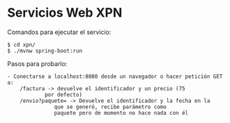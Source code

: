# Servicios Web XPN

Comandos para ejecutar el servicio:

	$ cd xpn/
	$ ./mvnw spring-boot:run

Pasos para probarlo:

	- Conectarse a localhost:8080 desde un navegador o hacer petición GET a:
		/factura -> devuelve el identificador y un precio (75 
			    por defecto)
		/envio?paquete= -> Devuelve el identificador y la fecha en la 
				   que se generó, recibe parámetro como 
				   paquete pero de momento no hace nada con él
